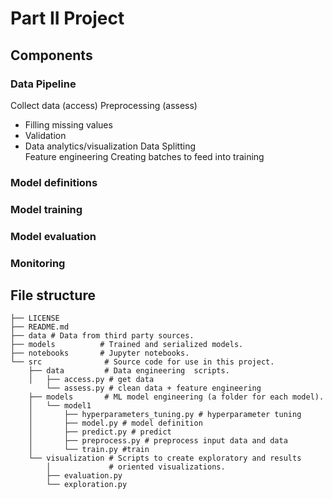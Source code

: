 # Part II Project


## Components

### Data Pipeline
Collect data (access)
Preprocessing (assess)
- Filling missing values
- Validation
- Data analytics/visualization
Data Splitting  
Feature engineering
Creating batches to feed into training


### Model definitions


### Model training

### Model evaluation

### Monitoring
## File structure
```
├── LICENSE
├── README.md
├── data # Data from third party sources.
├── models          # Trained and serialized models.
├── notebooks       # Jupyter notebooks.
└── src              # Source code for use in this project.
    ├── data         # Data engineering  scripts.
    │   ├── access.py # get data
        └── assess.py # clean data + feature engineering
    ├── models       # ML model engineering (a folder for each model).
    │   └── model1 
    │       ├── hyperparameters_tuning.py # hyperparameter tuning
    │       ├── model.py # model definition
    │       ├── predict.py # predict
    │       ├── preprocess.py # preprocess input data and data
    │       └── train.py #train
    └── visualization # Scripts to create exploratory and results
        │             # oriented visualizations.
        ├── evaluation.py
        └── exploration.py
```